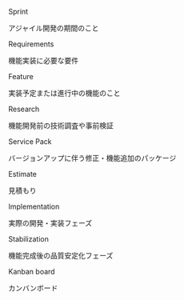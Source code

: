 Sprint

アジャイル開発の期間のこと

Requirements

機能実装に必要な要件

Feature

実装予定または進行中の機能のこと

Research

機能開発前の技術調査や事前検証

Service Pack

バージョンアップに伴う修正・機能追加のパッケージ

Estimate

見積もり

Implementation

実際の開発・実装フェーズ

Stabilization

機能完成後の品質安定化フェーズ

Kanban board

カンバンボード
